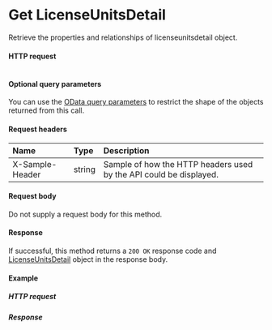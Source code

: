 # Get LicenseUnitsDetail

Retrieve the properties and relationships of licenseunitsdetail object.
#### HTTP request
```http

```

#### Optional query parameters
You can use the [OData query parameters](odata-optional-query-parameters.md) to restrict the shape of the objects returned from this call.
#### Request headers
| Name       | Type | Description|
|:-----------|:------|:----------|
| X-Sample-Header  | string  | Sample of how the HTTP headers used by the API could be displayed.|

#### Request body
Do not supply a request body for this method.
#### Response
If successful, this method returns a `200 OK` response code and [LicenseUnitsDetail](../resources/licenseunitsdetail.md) object in the response body.
#### Example
##### HTTP request
##### Response
